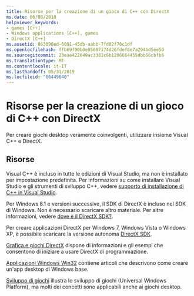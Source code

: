 ```yaml
---
title: Risorse per la creazione di un gioco di C++ con DirectX
ms.date: 06/08/2018
helpviewer_keywords:
- games [C++]
- Windows applications [C++], games
- DirectX [C++]
ms.assetid: 863090ed-6091-45db-aabb-7fd02f76c1df
ms.openlocfilehash: ffb69f90b0e05687174d26fdef8e7a294bd5ee50
ms.sourcegitcommit: 28eae422049ac3381c6b1206664455dbb56cbfb6
ms.translationtype: MT
ms.contentlocale: it-IT
ms.lasthandoff: 05/31/2019
ms.locfileid: "66449640"
---
```

# <a name="resources-for-creating-a-c-game-using-directx"></a>Risorse per la creazione di un gioco di C++ con DirectX

Per creare giochi desktop veramente coinvolgenti, utilizzare insieme Visual C++ e DirectX.

## <a name="resources"></a>Risorse

Visual C++ è incluso in tutte le edizioni di Visual Studio, ma non è installato per impostazione predefinita. Per informazioni su come installare Visual Studio e gli strumenti di sviluppo C++, vedere [supporto di installazione di C++ in Visual Studio](../build/vscpp-step-0-installation.md).

Per Windows 8.1 e versioni successive, il SDK di DirectX è incluso nel SDK di Windows. Non è necessario scaricare altro materiale. Per altre informazioni, vedere [dove è il DirectX SDK?](/windows/desktop/directx-sdk--august-2009-).

Per creare applicazioni DirectX per Windows 7, Windows Vista o Windows XP, è possibile scaricare la versione autonoma [DirectX SDK](https://www.microsoft.com/download/details.aspx?displaylang=en&id=6812).

[Grafica e giochi DirectX](/windows/desktop/directx) dispone di informazioni e gli esempi che consentono di iniziare a usare DirectX di programmazione.

[Applicazioni Windows Win32](../windows/windows-desktop-applications-cpp.md) contiene articoli che descrivono come creare un'app desktop di Windows base.

[Sviluppo di giochi](/windows/uwp/gaming/getting-started) illustra lo sviluppo di giochi (Universal Windows Platform), ma molti dei concetti sono applicabili anche ai giochi desktop.